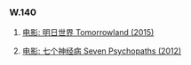 ### W.140

1. <a href="/category/movie/tomorrowland_2015">电影: 明日世界 Tomorrowland (2015)</a>

1. <a href="/category/movie/seven_psychopath_2012">电影: 七个神经病 Seven Psychopaths (2012)</a>